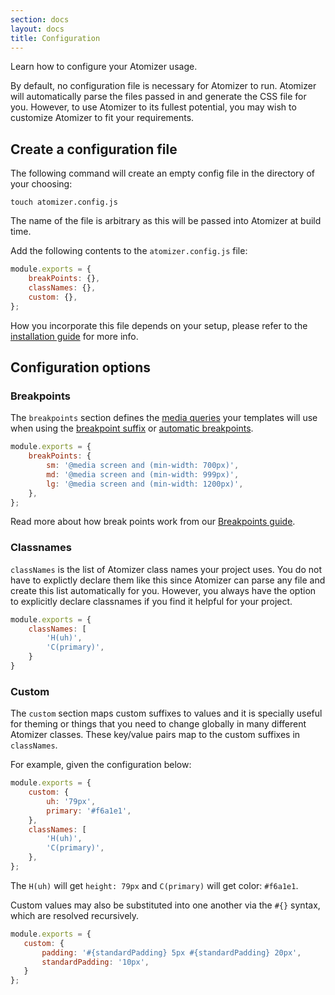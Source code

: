 ```yaml
---
section: docs
layout: docs
title: Configuration
---
```


Learn how to configure your Atomizer usage.

By default, no configuration file is necessary for Atomizer to run. Atomizer will automatically parse the files passed in and generate the CSS file for you. However, to use Atomizer to its fullest potential, you may wish to customize Atomizer to fit your requirements.

## Create a configuration file

The following command will create an empty config file in the directory of your choosing:

```shell
touch atomizer.config.js
```

<p class="noteBox info">The name of the file is arbitrary as this will be passed into Atomizer at build time.</p>

Add the following contents to the `atomizer.config.js` file:

```js
module.exports = {
    breakPoints: {},
    classNames: {},
    custom: {},
};
```

How you incorporate this file depends on your setup, please refer to the [installation guide](./installation.html) for more info.

## Configuration options

### Breakpoints

The `breakpoints` section defines the [media queries](https://developer.mozilla.org/en-US/docs/Web/CSS/Media_Queries/Using_media_queries) your templates will use when using the [breakpoint suffix](./guides/syntax.html#breakpoint_identifier) or [automatic breakpoints](./guides/syntax.html#automatic-breakpoints).

```js
module.exports = {
    breakPoints: {
        sm: '@media screen and (min-width: 700px)',
        md: '@media screen and (min-width: 999px)',
        lg: '@media screen and (min-width: 1200px)',
    },
};
```

Read more about how break points work from our [Breakpoints guide](./breakpoints.html).

### Classnames

`classNames` is the list of Atomizer class names your project uses. You do not have to explictly declare them like this since Atomizer can parse any file and create this list automatically for you.  However, you always have the option to explicitly declare classnames if you find it helpful for your project.

```js
module.exports = {
    classNames: [
        'H(uh)',
        'C(primary)',
    }
}
```

### Custom

The `custom` section maps custom suffixes to values and it is specially useful for theming or things that you need to change globally in many different Atomizer classes. These key/value pairs map to the custom suffixes in `classNames`.

For example, given the configuration below:

```js
module.exports = {
    custom: {
        uh: '79px',
        primary: '#f6a1e1',
    },
    classNames: [
        'H(uh)',
        'C(primary)',
    },
};
```

The `H(uh)` will get `height: 79px` and `C(primary)` will get color: `#f6a1e1`.

Custom values may also be substituted into one another via the `#{}` syntax, which are resolved recursively.

 ```js
module.exports = {
    custom: {
        padding: '#{standardPadding} 5px #{standardPadding} 20px',
        standardPadding: '10px',
    }
};
 ```
